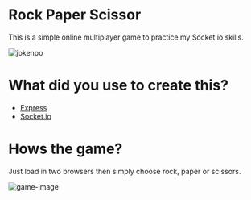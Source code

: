# Rock Paper Scissor
This is a simple online multiplayer game to practice my Socket.io skills.

![jokenpo](https://media.giphy.com/media/VGbvfgkH8bt22RmuxK/giphy.gif)

# What did you use to create this?
- [Express](http://npmjs.com/package/express)
- [Socket.io](http://npmjs.com/package/socket.io)

# Hows the game?
Just load in two browsers then simply choose rock, paper or scissors. 

![game-image](https://i.ibb.co/whTNhGr/chrome-dqka-Uj-Lxmm.png)
